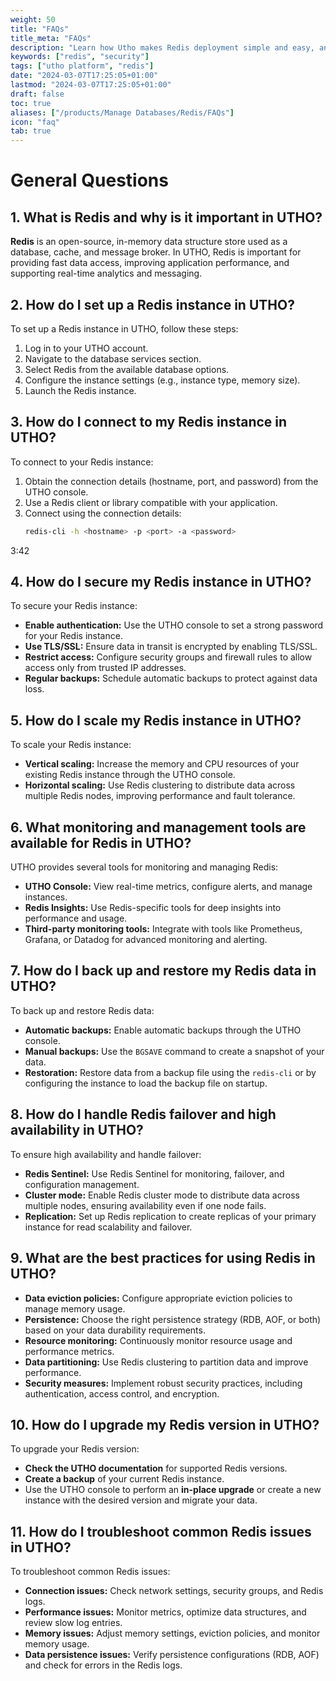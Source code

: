 ```yaml
---
weight: 50
title: "FAQs"
title_meta: "FAQs"
description: "Learn how Utho makes Redis deployment simple and easy, and get answers to frequently asked questions about our Redis service."
keywords: ["redis", "security"]
tags: ["utho platform", "redis"]
date: "2024-03-07T17:25:05+01:00"
lastmod: "2024-03-07T17:25:05+01:00"
draft: false
toc: true
aliases: ["/products/Manage Databases/Redis/FAQs"]
icon: "faq"
tab: true
---
```

<!-- # FAQs for Utho Cloud MariaDB Database -->

<!-- # Frequently Asked Questions (FAQ) - MySQL Database Product -->

# General Questions

## 1. What is Redis and why is it important in UTHO?
**Redis** is an open-source, in-memory data structure store used as a database, cache, and message broker. In UTHO, Redis is important for providing fast data access, improving application performance, and supporting real-time analytics and messaging.
## 2. How do I set up a Redis instance in UTHO?
To set up a Redis instance in UTHO, follow these steps:
1. Log in to your UTHO account.
2. Navigate to the database services section.
3. Select Redis from the available database options.
4. Configure the instance settings (e.g., instance type, memory size).
5. Launch the Redis instance.
## 3. How do I connect to my Redis instance in UTHO?
To connect to your Redis instance:
1. Obtain the connection details (hostname, port, and password) from the UTHO console.
2. Use a Redis client or library compatible with your application.
3. Connect using the connection details:
   ```bash
   redis-cli -h <hostname> -p <port> -a <password>
3:42
## 4. How do I secure my Redis instance in UTHO?
To secure your Redis instance:
- **Enable authentication:** Use the UTHO console to set a strong password for your Redis instance.
- **Use TLS/SSL:** Ensure data in transit is encrypted by enabling TLS/SSL.
- **Restrict access:** Configure security groups and firewall rules to allow access only from trusted IP addresses.
- **Regular backups:** Schedule automatic backups to protect against data loss.
## 5. How do I scale my Redis instance in UTHO?
To scale your Redis instance:
- **Vertical scaling:** Increase the memory and CPU resources of your existing Redis instance through the UTHO console.
- **Horizontal scaling:** Use Redis clustering to distribute data across multiple Redis nodes, improving performance and fault tolerance.
## 6. What monitoring and management tools are available for Redis in UTHO?
UTHO provides several tools for monitoring and managing Redis:
- **UTHO Console:** View real-time metrics, configure alerts, and manage instances.
- **Redis Insights:** Use Redis-specific tools for deep insights into performance and usage.
- **Third-party monitoring tools:** Integrate with tools like Prometheus, Grafana, or Datadog for advanced monitoring and alerting.
## 7. How do I back up and restore my Redis data in UTHO?
To back up and restore Redis data:
- **Automatic backups:** Enable automatic backups through the UTHO console.
- **Manual backups:** Use the `BGSAVE` command to create a snapshot of your data.
- **Restoration:** Restore data from a backup file using the `redis-cli` or by configuring the instance to load the backup file on startup.
## 8. How do I handle Redis failover and high availability in UTHO?
To ensure high availability and handle failover:
- **Redis Sentinel:** Use Redis Sentinel for monitoring, failover, and configuration management.
- **Cluster mode:** Enable Redis cluster mode to distribute data across multiple nodes, ensuring availability even if one node fails.
- **Replication:** Set up Redis replication to create replicas of your primary instance for read scalability and failover.
## 9. What are the best practices for using Redis in UTHO?
- **Data eviction policies:** Configure appropriate eviction policies to manage memory usage.
- **Persistence:** Choose the right persistence strategy (RDB, AOF, or both) based on your data durability requirements.
- **Resource monitoring:** Continuously monitor resource usage and performance metrics.
- **Data partitioning:** Use Redis clustering to partition data and improve performance.
- **Security measures:** Implement robust security practices, including authentication, access control, and encryption.
## 10. How do I upgrade my Redis version in UTHO?
To upgrade your Redis version:
- **Check the UTHO documentation** for supported Redis versions.
- **Create a backup** of your current Redis instance.
- Use the UTHO console to perform an **in-place upgrade** or create a new instance with the desired version and migrate your data.
## 11. How do I troubleshoot common Redis issues in UTHO?
To troubleshoot common Redis issues:
- **Connection issues:** Check network settings, security groups, and Redis logs.
- **Performance issues:** Monitor metrics, optimize data structures, and review slow log entries.
- **Memory issues:** Adjust memory settings, eviction policies, and monitor memory usage.
- **Data persistence issues:** Verify persistence configurations (RDB, AOF) and check for errors in the Redis logs.
